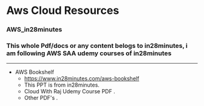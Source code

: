 # Aws Cloud Resources

### AWS_in28minutes
### This whole Pdf/docs or any content belogs to in28minutes, i am following AWS SAA udemy courses of in28minutes
----------------------------------------------------------------------------------------------------------------------------
- AWS Bookshelf
    - https://www.in28minutes.com/aws-bookshelf
    - This PPT is from in28minutes.
    - Cloud With Raj Udemy Course PDF .
    - Other PDF's .

